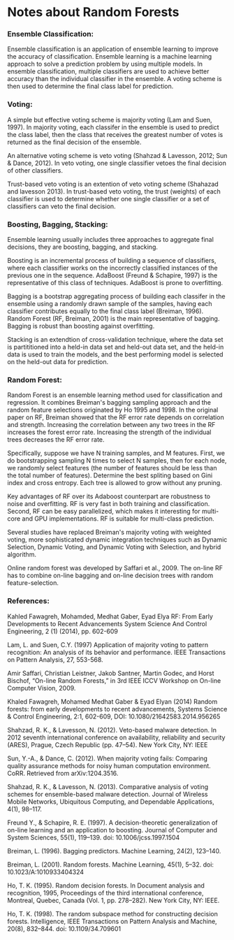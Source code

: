 # Notes about Random Forests

### Ensemble Classification:

Ensemble classification is an application of ensemble learning to improve the accuracy of classification. Ensemble learning is a machine learning approach to solve a prediction problem by using multiple models. In ensemble classification, multiple classifiers are used to achieve better accuracy than the individual classifier in the ensemble. A voting scheme is then used to determine the final class label for prediction. 

### Voting:
A simple but effective voting scheme is majority voting (Lam and Suen, 1997). In majority voting, each classifer in the ensemble is used to predict the class label, then the class that receives the greatest number of votes is returned as the final decision of the ensemble.

An alternative voting scheme is veto voting (Shahzad &amp; Lavesson, 2012; Sun &amp; Dance, 2012). In veto voting, one single classifier vetoes the final decision of other classifiers. 

Trust-based veto voting is an extention of veto voting scheme (Shahazad and lavesson 2013). In trust-based veto voting, the trust (weights) of each classifier is used to determine whether one single classifier or a set of classifiers can veto the final decision. 

### Boosting, Bagging, Stacking:

Ensemble learning usually includes three approaches to aggregate final decisions, they are boosting, bagging, and stacking. 

Boosting is an incremental process of building a sequence of classifiers, where each classifier works on the incorrectly classified instances of the previous one in the sequence. AdaBoost (Freund &amp; Schapire, 1997) is the representative of this class of techniques. AdaBoost is prone to overfitting. 

Bagging is a bootstrap aggregating process of building each classifer in the ensemble using a randomly drawn sample of the samples, having each classifier contributes equally to the final class label (Breiman, 1996). Random Forest (RF, Breiman, 2001) is the main representative of bagging. Bagging is robust than boosting against overfitting.  

Stacking is an extendtion of cross-validation technique, where the data set is partititioned into a held-in data set and held-out data set, and the held-in data is used to train the models, and the best performing model is selected on the held-out data for prediction. 

### Random Forest:

Random Forest is an ensemble learning method used for classification and regression. It combines Breiman's bagging sampling approach and the random feature selections originated by Ho 1995 and 1998. In the original paper on RF, Breiman showed that the RF error rate depends on correlation and strength. Increasing the correlation between any two trees in the RF increases the forest error rate. Increasing the strength of the individual trees decreases the RF error rate.

Specifically, suppose we have N training samples, and M features. First, we do bootstrapping sampling N times to select N samples, then for each node, we randomly select features (the number of features should be less than the total number of features). Determine the best spliting based on Gini index and cross entropy. Each tree is allowed to grow without any pruning. 

Key advantages of RF over its Adaboost counterpart are robustness to noise and overfitting. RF is very fast in both training and classification. Second, RF can be easy parallelized, which makes it interesting for multi-core and GPU implementations. RF is suitable for multi-class prediction.

Several studies have replaced Breiman's majority voting with weighted voting, more sophisticated dynamic integration techniques such as Dynamic Selection, Dynamic Voting, and Dynamic Voting with Selection, and hybrid algorithm. 

Online random forest was developed by Saffari et al., 2009. The on-line RF has to combine on-line bagging and on-line decision trees with random feature-selection.

### References:

Kahled Fawagreh, Mohamded, Medhat Gaber, Eyad Elya
RF: From Early Developments to Recent Advancements
System Science And Control Engineering, 2 (1) (2014), pp. 602-609

Lam, L. and Suen, C.Y. (1997) Application of majority voting to pattern recognition: An analysis of its behavior and performance. IEEE Transactions on Pattern Analysis, 27, 553-568.

Amir Saffari, Christian Leistner, Jakob Santner, Martin Godec, and Horst Bischof, “On-line Random Forests,” in 3rd IEEE ICCV Workshop on On-line Computer Vision, 2009.

Khaled Fawagreh, Mohamed Medhat Gaber & Eyad Elyan (2014) Random forests: from early developments to recent advancements, Systems Science & Control Engineering, 2:1, 602-609, DOI: 10.1080/21642583.2014.956265

Shahzad, R. K., & Lavesson, N. (2012). Veto-based malware detection. In 2012 seventh international conference on availability, reliability and security (ARES), Prague, Czech Republic (pp. 47–54). New York City, NY: IEEE

Sun, Y.-A., & Dance, C. (2012). When majority voting fails: Comparing quality assurance methods for noisy human computation environment. CoRR. Retrieved from arXiv:1204.3516. 

Shahzad, R. K., & Lavesson, N. (2013). Comparative analysis of voting schemes for ensemble-based malware detection. Journal of Wireless Mobile Networks, Ubiquitous Computing, and Dependable Applications, 4(1), 98–117.

Freund Y., & Schapire, R. E. (1997). A decision-theoretic generalization of on-line learning and an application to boosting. Journal of Computer and System Sciences, 55(1), 119–139. doi: 10.1006/jcss.1997.1504

Breiman, L. (1996). Bagging predictors. Machine Learning, 24(2), 123–140. 

Breiman, L. (2001). Random forests. Machine Learning, 45(1), 5–32. doi: 10.1023/A:1010933404324

Ho, T. K. (1995). Random decision forests. In Document analysis and recognition, 1995, Proceedings of the third international conference, Montreal, Quebec, Canada (Vol. 1, pp. 278–282). New York City, NY: IEEE. 

Ho, T. K. (1998). The random subspace method for constructing decision forests. Intelligence, IEEE Transactions on Pattern Analysis and Machine, 20(8), 832–844. doi: 10.1109/34.709601 
